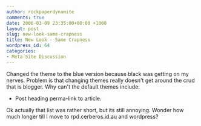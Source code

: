 ```yaml
---
author: rockpaperdynamite
comments: true
date: 2006-03-09 23:35:00+00:00 +1000
layout: post
slug: new-look-same-crapness
title: New Look - Same Crapness
wordpress_id: 64
categories:
- Meta-Site Discussion
---
```


Changed the theme to the blue version because black was getting on my nerves.
Problem is that changing themes really doesn't get around the crud that is blogger. Why can't the default themes include:



	
  * Post heading perma-link to article.


Ok actually that list was rather short, but its still annoying. Wonder how much longer till I move to rpd.cerberos.id.au and wordpress?
